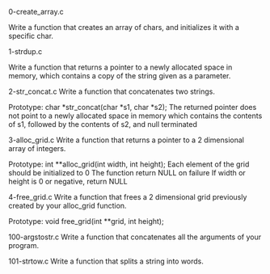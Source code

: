 0-create_array.c

Write a function that creates an array of chars, and initializes it with a specific char.

1-strdup.c

Write a function that returns a pointer to a newly allocated space in memory, which contains a copy of the string given as a parameter.

2-str_concat.c
Write a function that concatenates two strings.

Prototype: char *str_concat(char *s1, char *s2);
The returned pointer does not point to a newly allocated space in memory which contains the contents of s1, followed by the contents of s2, and null terminated



3-alloc_grid.c
Write a function that returns a pointer to a 2 dimensional array of integers.

Prototype: int **alloc_grid(int width, int height);
Each element of the grid should be initialized to 0
The function return NULL on failure
If width or height is 0 or negative, return NULL


4-free_grid.c
Write a function that frees a 2 dimensional grid previously created by your alloc_grid function.

Prototype: void free_grid(int **grid, int height);

100-argstostr.c
Write a function that concatenates all the arguments of your program.

101-strtow.c
Write a function that splits a string into words.


